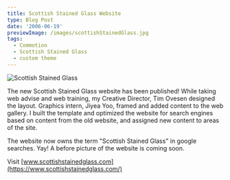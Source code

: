```yaml
---
title: Scottish Stained Glass Website
type: Blog Post
date: '2006-06-19'
previewImage: /images/scottishStainedGlass.jpg
tags:
  - Commotion
  - Scottish Stained Glass
  - custom theme
---
```

![Scottish Stained Glass](/images/20060619-scottishTreetrip.jpg)

The new Scottish Stained Glass website has been published! While taking web advise and web training, my Creative Director, Tim Ovesen designed the layout. Graphics intern, Jiyea Yoo, framed and added content to the web gallery. I built the template and optimized the website for search engines based on content from the old website, and assigned new content to areas of the site.

The website now owns the term "Scottish Stained Glass" in google searches. Yay! A before picture of the website is coming soon.

Visit [www.scottishstainedglass.com](https://www.scottishstainedglass.com/)
